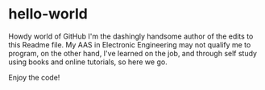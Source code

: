 # hello-world
Howdy world of GitHub
I'm the dashingly handsome author of the edits to this Readme file.  My AAS in Electronic Engineering may not qualify me to program, on the other hand, I've learned on the job, and through self study using books and online tutorials, so here we go.

Enjoy the code!
